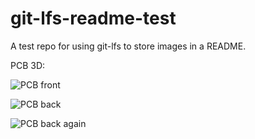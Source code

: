 # git-lfs-readme-test

A test repo for using git-lfs to store images in a README.

PCB 3D:

![PCB front](https://github.com/ddribin/git-lfs-readme-test/blob/assets/images/piano-lights-3d-front-2.0.0.png?raw=true)

![PCB back](../assets/images/piano-lights-3d-back-2.0.0.png?raw=true)

![PCB back again](https://github.com/ddribin/git-lfs-readme-test/raw/assets/images/piano-lights-3d-back-2.0.0.png)
